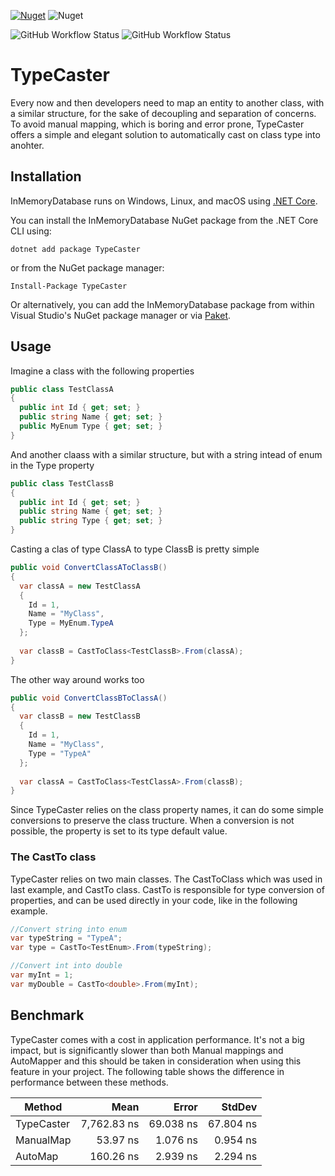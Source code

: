 [![Nuget](https://img.shields.io/nuget/v/TypeCaster)](https://www.nuget.org/packages/TypeCaster/)
![Nuget](https://img.shields.io/nuget/dt/TypeCaster)

![GitHub Workflow Status](https://img.shields.io/github/workflow/status/GuzzoLM/TypeCaster/Tests)
![GitHub Workflow Status](https://img.shields.io/github/workflow/status/GuzzoLM/TypeCaster/Main%20Branch)

# TypeCaster

Every now and then developers need to map an entity to another class, with a similar structure, for the sake of decoupling and separation of concerns.
To avoid manual mapping, which is boring and error prone, TypeCaster offers a simple and elegant solution to automatically cast on class type into anohter.

## Installation

InMemoryDatabase runs on Windows, Linux, and macOS using [.NET Core](https://github.com/dotnet/core).

You can install the InMemoryDatabase NuGet package from the .NET Core CLI using:
```
dotnet add package TypeCaster
```

or from the NuGet package manager:
```
Install-Package TypeCaster
```

Or alternatively, you can add the InMemoryDatabase package from within Visual Studio's NuGet package manager or via [Paket](https://github.com/fsprojects/Paket).

## Usage

Imagine a class with the following properties

```csharp
public class TestClassA
{
  public int Id { get; set; }
  public string Name { get; set; }
  public MyEnum Type { get; set; }
}
```

And another claass with a similar structure, but with a string intead of enum in the Type property

```csharp
public class TestClassB
{
  public int Id { get; set; }
  public string Name { get; set; }
  public string Type { get; set; }
}
```

Casting a clas of type ClassA to type ClassB is pretty simple

```csharp
public void ConvertClassAToClassB()
{
  var classA = new TestClassA
  {
    Id = 1,
    Name = "MyClass",
    Type = MyEnum.TypeA
  };
  
  var classB = CastToClass<TestClassB>.From(classA);
}
```

The other way around works too

```csharp
public void ConvertClassBToClassA()
{
  var classB = new TestClassB
  {
    Id = 1,
    Name = "MyClass",
    Type = "TypeA"
  };
  
  var classA = CastToClass<TestClassA>.From(classB);
}
```

Since TypeCaster relies on the class property names, it can do some simple conversions to preserve the class tructure. When a conversion is not possible, the property is set to its type default value.

### The CastTo class
TypeCaster relies on two main classes. The CastToClass which was used in last example, and CastTo class.
CastTo is responsible for type conversion of properties, and can be used directly in your code, like in the following example.

```csharp
//Convert string into enum
var typeString = "TypeA";
var type = CastTo<TestEnum>.From(typeString);

//Convert int into double
var myInt = 1;
var myDouble = CastTo<double>.From(myInt);
```

## Benchmark

TypeCaster comes with a cost in application performance. It's not a big impact, but is significantly slower than both Manual mappings and AutoMapper and this should be taken in consideration when using this feature in your project.
The following table shows the difference in performance between these methods.


|     Method |        Mean |     Error |    StdDev |
|----------- |------------:|----------:|----------:|
| TypeCaster | 7,762.83 ns | 69.038 ns | 67.804 ns |
|  ManualMap |    53.97 ns |  1.076 ns |  0.954 ns |
|    AutoMap |   160.26 ns |  2.939 ns |  2.294 ns |
